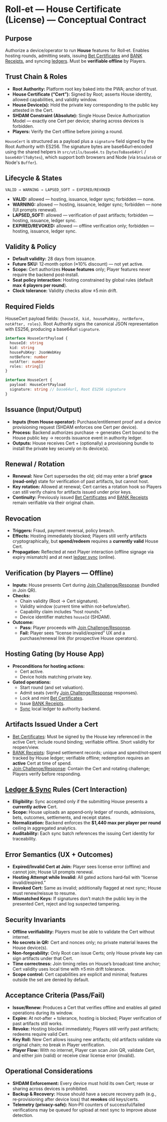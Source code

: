 # Roll‑et — House Certificate (License) — Conceptual Contract

## Purpose

Authorize a device/operator to run **House** features for Roll‑et. Enables hosting rounds, admitting seats, issuing [Bet Certificates](./bet_certificate_contract.md) and [BANK Receipts](./bank_receipt_contract.md), and syncing [ledgers](./ledger_sync_contract.md). Must be **verifiable offline** by Players.

## Trust Chain & Roles

- **Root Authority:** Platform root key baked into the PWA; anchor of trust.
- **House Certificate (“Cert”):** Signed by Root; asserts House identity, allowed capabilities, and validity window.
- **House Device(s):** Hold the private key corresponding to the public key attested in the Cert.
 - **SHDAM Constraint (Absolute):** Single House Device Authorization Model — exactly one Cert per device; sharing across devices is forbidden.
- **Players:** Verify the Cert offline before joining a round.

`HouseCert` is structured as a payload plus a `signature` field signed by the Root Authority with ES256. The signature bytes are base64url‑encoded using the shared helpers in `src/utils/base64.ts` (`bytesToBase64Url` / `base64UrlToBytes`), which support both browsers and Node (via `btoa`/`atob` or Node's `Buffer`).

## Lifecycle & States

`VALID → WARNING → LAPSED_SOFT → EXPIRED/REVOKED`

- **VALID:** allowed — hosting, issuance, ledger sync; forbidden — none.
- **WARNING:** allowed — hosting, issuance, ledger sync; forbidden — none (UI prompts renewal).
- **LAPSED_SOFT:** allowed — verification of past artifacts; forbidden — hosting, issuance, ledger sync.
- **EXPIRED/REVOKED:** allowed — offline verification only; forbidden — hosting, issuance, ledger sync.

## Validity & Policy

- **Default validity:** 28 days from issuance.
- **Future SKU:** 12‑month option (≈10% discount) — not yet active.
- **Scope:** Cert authorizes **House features** only; Player features never require the backend post‑install.
- **Seat policy interaction:** Hosting constrained by global rules (default **max 4 players per round**).
- **Clock tolerance:** Validity checks allow ±5 min drift.

## Required Fields

HouseCert payload fields: `{houseId, kid, housePubKey, notBefore, notAfter, roles}`.
Root Authority signs the canonical JSON representation with ES256, producing a base64url `signature`.

```ts
interface HouseCertPayload {
  houseId: string
  kid: string
  housePubKey: JsonWebKey
  notBefore: number
  notAfter: number
  roles: string[]
}

interface HouseCert {
  payload: HouseCertPayload
  signature: string // base64url, Root ES256 signature
}
```

## Issuance (Input/Output)

- **Inputs (from House operator):** Purchase/entitlement proof and a device provisioning request (SHDAM enforces one Cert per device).
- **Process:** Backend authorizes purchase → generates Cert bound to the House public key → records issuance event in authority ledger.
- **Outputs:** House receives Cert + (optionally) a provisioning bundle to install the private key securely on its device(s).

## Renewal / Rotation

- **Renewal:** New Cert supersedes the old; old may enter a brief **grace (read‑only)** state for verification of past artifacts, but cannot host.
- **Key rotation:** Allowed at renewal; Cert carries a rotation hook so Players can still verify chains for artifacts issued under prior keys.
- **Continuity:** Previously issued [Bet Certificates](./bet_certificate_contract.md) and [BANK Receipts](./bank_receipt_contract.md) remain verifiable via their original chain.

## Revocation

- **Triggers:** Fraud, payment reversal, policy breach.
- **Effects:** Hosting immediately blocked; Players still verify artifacts cryptographically, but **spend/redeem** requires a **currently valid** House Cert.
- **Propagation:** Reflected at next Player interaction (offline signage via expiry mismatch) and at next [ledger sync](./ledger_sync_contract.md) (online).

## Verification (by Players — Offline)

- **Inputs:** House presents Cert during [Join Challenge/Response](./join_challenge_response_contract.md) (bundled in Join QR).
- **Checks:**
  - Chain validity (Root → Cert signature).
  - Validity window (current time within not‑before/after).
  - Capability claim includes “host rounds.”
  - Device identifier matches `houseId` (SHDAM).
- **Outcome:**
  - **Pass:** Player proceeds with [Join Challenge/Response](./join_challenge_response_contract.md).
  - **Fail:** Player sees “license invalid/expired” UX and a purchase/renewal link (for prospective House operators).

## Hosting Gating (by House App)

- **Preconditions for hosting actions:**
  - Cert active.
  - Device holds matching private key.
- **Gated operations:**
  - Start round (and set valuation).
  - Admit seats (verify [Join Challenge/Response](./join_challenge_response_contract.md) responses).
  - Lock and mint [Bet Certificates](./bet_certificate_contract.md).
  - Issue [BANK Receipts](./bank_receipt_contract.md).
  - [Sync](./ledger_sync_contract.md) local ledger to authority backend.

## Artifacts Issued Under a Cert

- [Bet Certificates](./bet_certificate_contract.md): Must be signed by the House key referenced in the active Cert; include round binding; verifiable offline. Short validity for reopen/view.
- [BANK Receipts](./bank_receipt_contract.md): Signed settlement records; unique and spend/not‑spent tracked by House ledger; verifiable offline; redemption requires an **active** Cert at time of spend.
- [Join Challenge/Response](./join_challenge_response_contract.md): Contain the Cert and rotating challenge; Players verify before responding.

## [Ledger & Sync](./ledger_sync_contract.md) Rules (Cert Interaction)

- **Eligibility:** Sync accepted only if the submitting House presents a **currently active** Cert.
- **Scope:** House uploads an append‑only ledger of rounds, admissions, bets, outcomes, settlements, and receipt states.
- **Normalization:** Backend enforces the **$1,440 max per player per round** ceiling in aggregated analytics.
- **Auditability:** Each sync batch references the issuing Cert identity for traceability.

## Error Semantics (UX + Outcomes)

- **Expired/Invalid Cert at Join:** Player sees license error (offline) and cannot join; House UI prompts renewal.
- **Hosting Attempt while Invalid:** All gated actions hard‑fail with “license invalid/expired.”
- **Revoked Cert:** Same as invalid; additionally flagged at next sync; House must renew/reissue to resume.
- **Mismatched Keys:** If signatures don’t match the public key in the presented Cert, reject and log suspected tampering.

## Security Invariants

- **Offline verifiability:** Players must be able to validate the Cert without internet.
- **No secrets in QR:** Cert and nonces only; no private material leaves the House device(s).
- **Non‑forgeability:** Only Root can issue Certs; only House private key can sign artifacts under that Cert.
- **Time correctness:** Join timing relies on House’s broadcast time anchor; Cert validity uses local time with ±5 min drift tolerance.
- **Scope control:** Cert capabilities are explicit and minimal; features outside the set are denied by default.

## Acceptance Criteria (Pass/Fail)

- **Issue/Renew:** Produces a Cert that verifies offline and enables all gated operations during its window.
- **Expire:** At not‑after + tolerance, hosting is blocked; Player verification of past artifacts still works.
- **Revoke:** Hosting blocked immediately; Players still verify past artifacts; redeems require valid Cert.
- **Key Roll:** New Cert allows issuing new artifacts; old artifacts validate via original chain; no break in Player verification.
- **Player Flow:** With no internet, Player can scan Join QR, validate Cert, and either join (valid) or receive clear license error (invalid).

## Operational Considerations

- **SHDAM Enforcement:** Every device must hold its own Cert; reuse or sharing across devices is prohibited.
- **Backup & Recovery:** House should have a secure recovery path (e.g., re‑provisioning after device loss) that **revokes** old keys/certs.
- **Telemetry (privacy‑safe):** Non‑PII counters of successful/failed verifications may be queued for upload at next sync to improve abuse detection.
